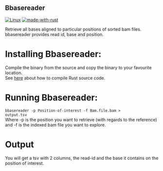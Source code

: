 ## Bbasereader
[![Linux](https://svgshare.com/i/Zhy.svg)](https://svgshare.com/i/Zhy.svg)   [![made-with-rust](https://img.shields.io/badge/Made%20with-Rust-1f425f.svg)](https://www.rust-lang.org/)   
      
Retrieve all bases aligned to particular positions of sorted bam files.
bbasereader provides read id, base and position.

# Installing Bbasereader:   
Compile the binary from the source and copy the binary to your favourite location.    
See [here](https://rustc-dev-guide.rust-lang.org/building/how-to-build-and-run.html) about how to compile Rust source code.   

# Running Bbasereader:   
<code>bbasereader -p Position-of-interest -f Bam.file.bam > output.tsv</code>   
Where -p is the position you want to retrieve (with regards to the reference) and -f is the indexed bam file you want to explore.   
   
# Output
You will get a tsv with 2 columns, the read-id and the base it contains on the position of interest.
